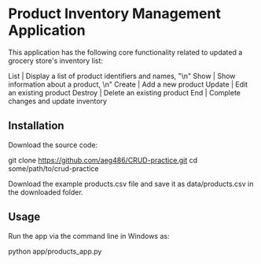 # Product Inventory Management Application

This application has the following core functionality related to updated a grocery store's inventory list:

List    | Display a list of product identifiers and names, "\n"
Show    | Show information about a product, \n"
Create  | Add a new product
Update  | Edit an existing product
Destroy | Delete an existing product
End     | Complete changes and update inventory


## Installation

Download the source code:

git clone https://github.com/aeg486/CRUD-practice.git
cd some/path/to/crud-practice

Download the example products.csv file and save it as data/products.csv in the downloaded folder.

## Usage

Run the app via the command line in Windows as:

python app/products_app.py
